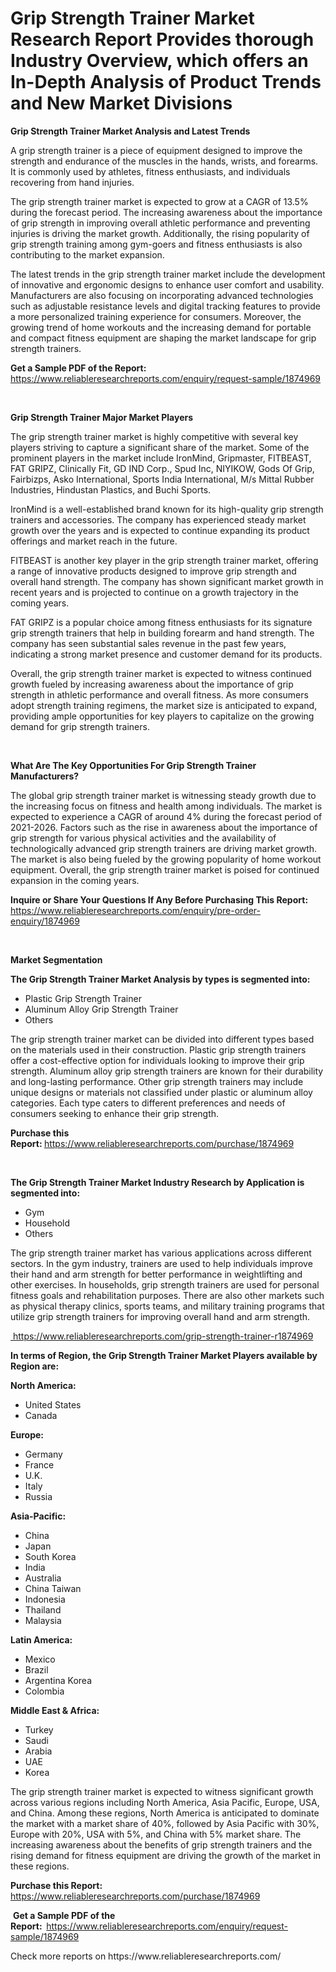 <p><h1>Grip Strength Trainer Market Research Report Provides thorough Industry Overview, which offers an In-Depth Analysis of Product Trends and New Market Divisions</h1></p><p><strong>Grip Strength Trainer Market Analysis and Latest Trends</strong></p>
<p><p>A grip strength trainer is a piece of equipment designed to improve the strength and endurance of the muscles in the hands, wrists, and forearms. It is commonly used by athletes, fitness enthusiasts, and individuals recovering from hand injuries.</p><p>The grip strength trainer market is expected to grow at a CAGR of 13.5% during the forecast period. The increasing awareness about the importance of grip strength in improving overall athletic performance and preventing injuries is driving the market growth. Additionally, the rising popularity of grip strength training among gym-goers and fitness enthusiasts is also contributing to the market expansion.</p><p>The latest trends in the grip strength trainer market include the development of innovative and ergonomic designs to enhance user comfort and usability. Manufacturers are also focusing on incorporating advanced technologies such as adjustable resistance levels and digital tracking features to provide a more personalized training experience for consumers. Moreover, the growing trend of home workouts and the increasing demand for portable and compact fitness equipment are shaping the market landscape for grip strength trainers.</p></p>
<p><strong>Get a Sample PDF of the Report:&nbsp;</strong> <a href="https://www.reliableresearchreports.com/enquiry/request-sample/1874969">https://www.reliableresearchreports.com/enquiry/request-sample/1874969</a></p>
<p>&nbsp;</p>
<p><strong>Grip Strength Trainer Major Market Players</strong></p>
<p><p>The grip strength trainer market is highly competitive with several key players striving to capture a significant share of the market. Some of the prominent players in the market include IronMind, Gripmaster, FITBEAST, FAT GRIPZ, Clinically Fit, GD IND Corp., Spud Inc, NIYIKOW, Gods Of Grip, Fairbizps, Asko International, Sports India International, M/s Mittal Rubber Industries, Hindustan Plastics, and Buchi Sports.</p><p>IronMind is a well-established brand known for its high-quality grip strength trainers and accessories. The company has experienced steady market growth over the years and is expected to continue expanding its product offerings and market reach in the future.</p><p>FITBEAST is another key player in the grip strength trainer market, offering a range of innovative products designed to improve grip strength and overall hand strength. The company has shown significant market growth in recent years and is projected to continue on a growth trajectory in the coming years.</p><p>FAT GRIPZ is a popular choice among fitness enthusiasts for its signature grip strength trainers that help in building forearm and hand strength. The company has seen substantial sales revenue in the past few years, indicating a strong market presence and customer demand for its products.</p><p>Overall, the grip strength trainer market is expected to witness continued growth fueled by increasing awareness about the importance of grip strength in athletic performance and overall fitness. As more consumers adopt strength training regimens, the market size is anticipated to expand, providing ample opportunities for key players to capitalize on the growing demand for grip strength trainers.</p></p>
<p>&nbsp;</p>
<p><strong>What Are The Key Opportunities For Grip Strength Trainer Manufacturers?</strong></p>
<p><p>The global grip strength trainer market is witnessing steady growth due to the increasing focus on fitness and health among individuals. The market is expected to experience a CAGR of around 4% during the forecast period of 2021-2026. Factors such as the rise in awareness about the importance of grip strength for various physical activities and the availability of technologically advanced grip strength trainers are driving market growth. The market is also being fueled by the growing popularity of home workout equipment. Overall, the grip strength trainer market is poised for continued expansion in the coming years.</p></p>
<p><strong>Inquire or Share Your Questions If Any Before Purchasing This Report:</strong> <a href="https://www.reliableresearchreports.com/enquiry/pre-order-enquiry/1874969">https://www.reliableresearchreports.com/enquiry/pre-order-enquiry/1874969</a></p>
<p>&nbsp;</p>
<p><strong>Market Segmentation</strong></p>
<p><strong>The Grip Strength Trainer Market Analysis by types is segmented into:</strong></p>
<p><ul><li>Plastic Grip Strength Trainer</li><li>Aluminum Alloy Grip Strength Trainer</li><li>Others</li></ul></p>
<p><p>The grip strength trainer market can be divided into different types based on the materials used in their construction. Plastic grip strength trainers offer a cost-effective option for individuals looking to improve their grip strength. Aluminum alloy grip strength trainers are known for their durability and long-lasting performance. Other grip strength trainers may include unique designs or materials not classified under plastic or aluminum alloy categories. Each type caters to different preferences and needs of consumers seeking to enhance their grip strength.</p></p>
<p><strong>Purchase this Report:&nbsp;</strong><a href="https://www.reliableresearchreports.com/purchase/1874969">https://www.reliableresearchreports.com/purchase/1874969</a></p>
<p>&nbsp;</p>
<p><strong>The Grip Strength Trainer Market Industry Research by Application is segmented into:</strong></p>
<p><ul><li>Gym</li><li>Household</li><li>Others</li></ul></p>
<p><p>The grip strength trainer market has various applications across different sectors. In the gym industry, trainers are used to help individuals improve their hand and arm strength for better performance in weightlifting and other exercises. In households, grip strength trainers are used for personal fitness goals and rehabilitation purposes. There are also other markets such as physical therapy clinics, sports teams, and military training programs that utilize grip strength trainers for improving overall hand and arm strength.</p></p>
<p><a href="https://www.reliableresearchreports.com/grip-strength-trainer-r1874969">&nbsp;https://www.reliableresearchreports.com/grip-strength-trainer-r1874969</a></p>
<p><strong>In terms of Region, the Grip Strength Trainer Market Players available by Region are:</strong></p>
<p>
    <p> <strong> North America: </strong>
        <ul>
            <li>United States</li>
            <li>Canada</li>
        </ul>
        </p> 
    <p> <strong> Europe: </strong>
        <ul>
            <li>Germany</li>
            <li>France</li>
            <li>U.K.</li>
            <li>Italy</li>
            <li>Russia</li>
        </ul>
        </p> 
    <p> <strong> Asia-Pacific: </strong>
        <ul>
            <li>China</li>
            <li>Japan</li>
            <li>South Korea</li>
            <li>India</li>
            <li>Australia</li>
            <li>China Taiwan</li>
            <li>Indonesia</li>
            <li>Thailand</li>
            <li>Malaysia</li>
        </ul>
        </p> 
    <p> <strong> Latin America: </strong>
        <ul>
            <li>Mexico</li>
            <li>Brazil</li>
            <li>Argentina Korea</li>
            <li>Colombia</li>
        </ul>
        </p> 
    <p> <strong> Middle East & Africa: </strong>
        <ul>
            <li>Turkey</li>
            <li>Saudi</li>
            <li>Arabia</li>
            <li>UAE</li>
            <li>Korea</li>
        </ul>
    </p>
    </p>
<p><p>The grip strength trainer market is expected to witness significant growth across various regions including North America, Asia Pacific, Europe, USA, and China. Among these regions, North America is anticipated to dominate the market with a market share of 40%, followed by Asia Pacific with 30%, Europe with 20%, USA with 5%, and China with 5% market share. The increasing awareness about the benefits of grip strength trainers and the rising demand for fitness equipment are driving the growth of the market in these regions.</p></p>
<p><strong>Purchase this Report: </strong><a href="https://www.reliableresearchreports.com/purchase/1874969">https://www.reliableresearchreports.com/purchase/1874969</a></p>
<p>&nbsp;<strong>Get a Sample PDF of the Report:&nbsp;&nbsp;</strong><a href="https://www.reliableresearchreports.com/enquiry/request-sample/1874969">https://www.reliableresearchreports.com/enquiry/request-sample/1874969</a></p>
<p><strong></strong></p>
<p>Check more reports on https://www.reliableresearchreports.com/</p>